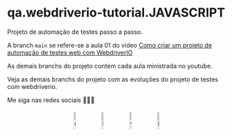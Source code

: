 # qa.webdriverio-tutorial.JAVASCRIPT

Projeto de automação de testes passo a passo.

A branch `main` se refere-se a aula 01 do video [Como criar um projeto de automação de testes web com WebdriverIO](https://www.youtube.com/watch?v=W8iMxo_zeyY&list=PLFr5ujjslsZNXbv6aktQ7acrNMskCRRXm&ab_channel=QAJonatasMartins)

As demais branchs do projeto contém cada aula ministrada no youtube.

Veja as demais branchs do projeto com as evoluções do projeto de testes com webdriverio.

Me siga nas redes sociais 🫶🏻🐞

<p align="center">
	<a href="https://github.com/jonatasmfaria"><img alt="github" width="10%" style="padding:5px" src="https://img.icons8.com/clouds/100/000000/github.png"/></a>
	<a href="https://www.linkedin.com/in/jonatasmfaria/"><img alt="linkedin" width="10%" style="padding:5px" src="https://img.icons8.com/clouds/100/000000/linkedin.png"/></a>
	<a href="https://www.youtube.com/channel/UCD2fgVj5Yt8roBtWHXDLykg"><img alt="youtube" width="10%" style="padding:5px" src="https://img.icons8.com/clouds/344/youtube.png"/></a>
	<a href="https://www.instagram.com/qajonatasmartins/"><img alt="instagram" width="10%" style="padding:5px" src="https://img.icons8.com/clouds/100/000000/instagram.png"/></a>
</p>
